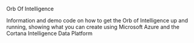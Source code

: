 Orb Of Intelligence

Information and demo code on how to get the Orb of Intelligence up and running, showing what you can create using Microsoft Azure and the Cortana Intelligence Data Platform